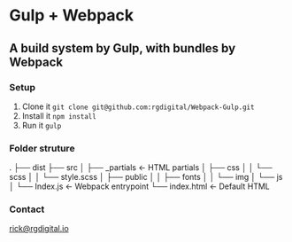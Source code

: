 # Gulp + Webpack

## A build system by Gulp, with bundles by Webpack

### Setup

1. Clone it `git clone git@github.com:rgdigital/Webpack-Gulp.git`
2. Install it `npm install`
3. Run it `gulp`

### Folder struture

.
├── dist
├── src
│   ├── _partials       <- HTML partials
│   ├── css
│   │   └── scss
│   │       └── style.scss
│   ├── public
│   │   ├── fonts
│   │   └── img
│   └── js
│       └── Index.js    <- Webpack entrypoint
└── index.html          <- Default HTML

### Contact
[rick@rgdigital.io](mailto:rick@rgdigital.io)